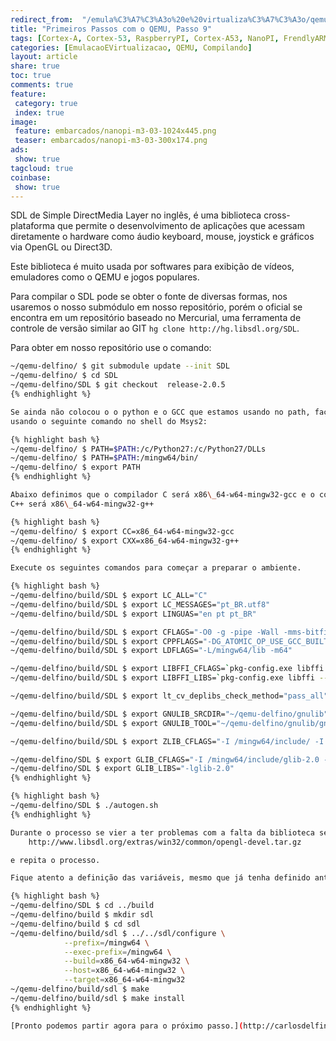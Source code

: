 ```yaml
---
redirect_from:  "/emula%C3%A7%C3%A3o%20e%20virtualiza%C3%A7%C3%A3o/qemu/compilando/Primeiros_Passos_com_o_QEMU-parte-9/"
title: "Primeiros Passos com o QEMU, Passo 9" 
tags: [Cortex-A, Cortex-53, RaspberryPI, Cortex-A53, NanoPI, FrendlyARM, ARM, Intel, TBB,  Emulação, Virtualização, KVM, QEMU, VMware, VirtualBox, VBox, Hiper-V, Xen, GNU ARM Eclipse, Eclipse, Windows, RTOS, uOS, SDL, Games, Hardware, OpenGL, DirectX, Mouse, Keyboard, Video, Simple Direct Media Layar, Joystick ]
categories: [EmulacaoEVirtualizacao, QEMU, Compilando]
layout: article
share: true
toc: true
comments: true
feature:
 category: true
 index: true
image:
 feature: embarcados/nanopi-m3-03-1024x445.png
 teaser: embarcados/nanopi-m3-03-300x174.png
ads: 
 show: true
tagcloud: true
coinbase:
 show: true
---
```


SDL de Simple DirectMedia Layer no inglês, é uma biblioteca cross-plataforma 
que permite o desenvolvimento de aplicações que acessam diretamente o hardware 
como áudio keyboard, mouse, joystick e gráficos via OpenGL ou Direct3D.

<!--more-->
	
Este biblioteca é muito usada por softwares para exibição de vídeos, emuladores como o QEMU e jogos populares.

Para compilar o SDL pode se obter o fonte de diversas formas, nos usaremos o nosso submódulo em nosso repositório, porém o oficial se encontra em um repositório baseado no Mercurial, uma ferramenta de controle de versão similar ao GIT `hg clone http://hg.libsdl.org/SDL`.

Para obter em nosso repositório use o comando:

```sh
~/qemu-delfino/ $ git submodule update --init SDL
~/qemu-delfino/ $ cd SDL
~/qemu-delfino/SDL $ git checkout  release-2.0.5
{% endhighlight %}

Se ainda não colocou o o python e o GCC que estamos usando no path, faça isso 
usando o seguinte comando no shell do Msys2:

{% highlight bash %}
~/qemu-delfino/ $ PATH=$PATH:/c/Python27:/c/Python27/DLLs
~/qemu-delfino/ $ PATH=$PATH:/mingw64/bin/
~/qemu-delfino/ $ export PATH
{% endhighlight %}

Abaixo definimos que o compilador C será x86\_64-w64-mingw32-gcc e o compilador 
C++ será x86\_64-w64-mingw32-g++

{% highlight bash %}
~/qemu-delfino/ $ export CC=x86_64-w64-mingw32-gcc 
~/qemu-delfino/ $ export CXX=x86_64-w64-mingw32-g++
{% endhighlight %}

Execute os seguintes comandos para começar a preparar o ambiente.

{% highlight bash %}
~/qemu-delfino/build/SDL $ export LC_ALL="C"
~/qemu-delfino/build/SDL $ export LC_MESSAGES="pt_BR.utf8"
~/qemu-delfino/build/SDL $ export LINGUAS="en pt pt_BR"

~/qemu-delfino/build/SDL $ export CFLAGS="-O0 -g -pipe -Wall -mms-bitfields -mthreads -I/mingw64/include -m64"
~/qemu-delfino/build/SDL $ export CPPFLAGS="-DG_ATOMIC_OP_USE_GCC_BUILTINS=1"
~/qemu-delfino/build/SDL $ export LDFLAGS="-L/mingw64/lib -m64"

~/qemu-delfino/build/SDL $ export LIBFFI_CFLAGS=`pkg-config.exe libffi --cflags`
~/qemu-delfino/build/SDL $ export LIBFFI_LIBS=`pkg-config.exe libffi --libs`

~/qemu-delfino/build/SDL $ export lt_cv_deplibs_check_method="pass_all"

~/qemu-delfino/build/SDL $ export GNULIB_SRCDIR="~/qemu-delfino/gnulib"  
~/qemu-delfino/build/SDL $ export GNULIB_TOOL="~/qemu-delfino/gnulib/gnulib-tool" 

~/qemu-delfino/build/SDL $ export ZLIB_CFLAGS="-I /mingw64/include/ -I /mingw64/include"

~/qemu-delfino/SDL $ export GLIB_CFLAGS="-I /mingw64/include/glib-2.0 -I /mingw64/lib/glib-2.0/include"
~/qemu-delfino/SDL $ export GLIB_LIBS="-lglib-2.0"
{% endhighlight %}

{% highlight bash %} 
~/qemu-delfino/SDL $ ./autogen.sh
{% endhighlight %}

Durante o processo se vier a ter problemas com a falta da biblioteca será necessário baixar o pacote OpenGL development headers e descompacte na pasta /mingw64:
    http://www.libsdl.org/extras/win32/common/opengl-devel.tar.gz

e repita o processo.

Fique atento a definição das variáveis, mesmo que já tenha definido antes, certifique todas estão corretas.

{% highlight bash %}
~/qemu-delfino/SDL $ cd ../build
~/qemu-delfino/build $ mkdir sdl
~/qemu-delfino/build $ cd sdl
~/qemu-delfino/build/sdl $ ../../sdl/configure \
            --prefix=/mingw64 \
            --exec-prefix=/mingw64 \
            --build=x86_64-w64-mingw32 \
            --host=x86_64-w64-mingw32 \
            --target=x86_64-w64-mingw32 
~/qemu-delfino/build/sdl $ make
~/qemu-delfino/build/sdl $ make install
{% endhighlight %}

[Pronto podemos partir agora para o próximo passo.](http://carlosdelfino.eti.br/emulacaoevirtualizacao/qemu/compilando/Primeiros_Passos_com_o_QEMU-passo-10/)